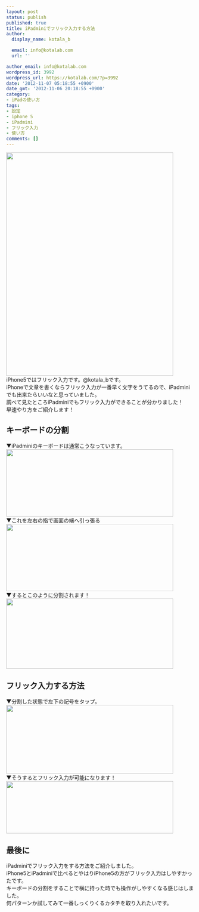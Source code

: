 ```yaml
---
layout: post
status: publish
published: true
title: iPadminiでフリック入力する方法
author:
  display_name: kotala_b

  email: info@kotalab.com
  url: ''

author_email: info@kotalab.com
wordpress_id: 3992
wordpress_url: https://kotalab.com/?p=3992
date: '2012-11-07 05:18:55 +0900'
date_gmt: '2012-11-06 20:18:55 +0900'
category:
- iPadの使い方
tags:
- 設定
- iphone 5
- iPadmini
- フリック入力
- 使い方
comments: []
---
```

<p><a href="https://kotalab.com/wp-content/uploads/slooProImg_20121102132952.jpg" target="_blank"><img src="https://kotalab.com/wp-content/uploads/slooProImg_20121102132952.jpg" alt="" title="slooProImg_20121102132952.jpg" width="448" height="598" class="alignnone size-full wp-image-3904" /></a><br />
iPhone5ではフリック入力です。@kotala_bです。<br />
iPhoneで文章を書くならフリック入力が一番早く文字をうてるので、iPadminiでも出来たらいいなと思っていました。<br />
調べて見たところiPadminiでもフリック入力ができることが分かりました！<br />
早速やり方をご紹介します！<br />
<!--more--></p>
<h2>キーボードの分割</h2>
<p>▼iPadminiのキーボードは通常こうなっています。<br />
<img src="https://kotalab.com/wp-content/uploads/slooProImg_20121106200101.jpg" alt="" width="448" height="180" /><br />
▼これを左右の指で画面の端へ引っ張る<br />
<img src="https://kotalab.com/wp-content/uploads/slooProImg_20121106200100.jpg" alt="" width="448" height="180" /><br />
▼するとこのように分割されます！<br />
<img src="https://kotalab.com/wp-content/uploads/slooProImg_20121106200059.jpg" alt="" width="448" height="188" /></p>
<h2>フリック入力する方法</h2>
<p>▼分割した状態で左下の記号をタップ。<br />
<img src="https://kotalab.com/wp-content/uploads/slooProImg_20121106200058.jpg" alt="" width="448" height="184" /><br />
▼そうするとフリック入力が可能になります！<br />
<img src="https://kotalab.com/wp-content/uploads/slooProImg_20121106200057.jpg" alt="" width="448" height="140" /></p>
<h2>最後に</h2>
<p>iPadminiでフリック入力をする方法をご紹介しました。<br />
iPhone5とiPadminiで比べるとやはりiPhone5の方がフリック入力はしやすかったです。<br />
キーボードの分割をすることで横に持った時でも操作がしやすくなる感じはしました。<br />
何パターンか試してみて一番しっくりくるカタチを取り入れたいです。</p>

